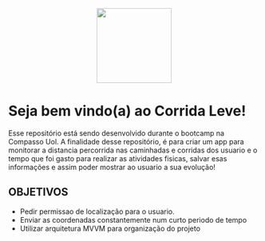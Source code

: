 <div align="center" > <img  width=“150” height="150" src="https://user-images.githubusercontent.com/85000007/131680765-8718bd86-f613-4d98-aaf2-59b1caf6c0f3.png"> </div>

# Seja bem vindo(a) ao Corrida Leve!

Esse repositório está sendo desenvolvido durante o bootcamp na Compasso Uol.
A finalidade desse repositório, é para criar um app para monitorar a distancia percorrida nas caminhadas e corridas dos usuario e o
tempo que foi gasto para realizar as atividades fisicas, salvar esas informações e assim poder mostrar
ao usuario a sua evolução!


## OBJETIVOS

- Pedir permissao de localização para o usuario.
- Enviar as coordenadas constantemente num curto periodo de tempo 
- Utilizar arquitetura MVVM para organização do projeto
